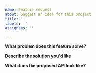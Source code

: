 ```yaml
---
name: Feature request
about: Suggest an idea for this project
title: ''
labels: ''
assignees: ''

---
```


**What problem does this feature solve?**

**Describe the solution you'd like**

**What does the proposed API look like?**
